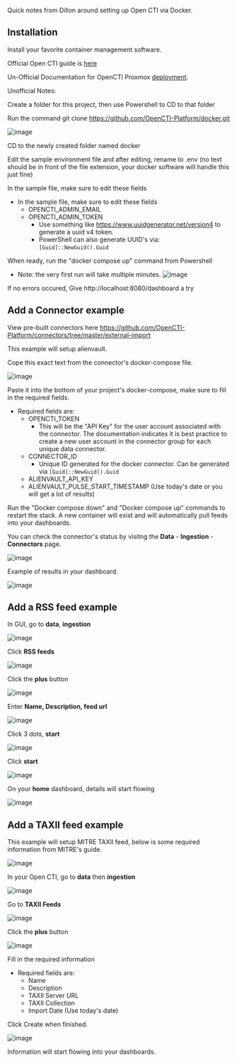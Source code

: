Quick notes from Dillon around setting up Open CTI via Docker. 

## Installation

Install your favorite container management software. 

Official Open CTI guide is [here](https://docs.opencti.io/latest/deployment/installation/#using-docker1)

Un-Official Documentation for OpenCTI Proxmox [deployment](https://benheater.com/proxmox-running-opencti/).

Unofficial Notes:

Create a folder for this project, then use Powershell to CD to that folder 

Run the command git clone https://github.com/OpenCTI-Platform/docker.git

![image](https://github.com/24SP-UNO-Capstone/Milestone1/assets/51690971/3e70211f-3a79-480d-8a46-81050d73ca03)

CD to the newly created folder named docker

Edit the sample environment file and after editing, rename to .env   (no text should be in front of the file extension, your docker software will handle this just fine)

In the sample file, make sure to edit these fields

- In the sample file, make sure to edit these fields
  - OPENCTI_ADMIN_EMAIL
  - OPENCTI_ADMIN_TOKEN
    - Use something like https://www.uuidgenerator.net/version4 to generate a uuid v4 token.
    - PowerShell can also generate UUID's via: `[Guid]::NewGuid().Guid`

When ready, run the "docker compose up" command from Powershell 
- Note: the very first run will take multiple minutes. 
![image](https://github.com/24SP-UNO-Capstone/Milestone1/assets/51690971/bf909081-7152-4fdc-9291-2a3d7281b3f3)

If no errors occured, Give http://localhost:8080/dashboard a try 

## Add a Connector example

View pre-built connectors here https://github.com/OpenCTI-Platform/connectors/tree/master/external-import 

This example will setup alienvault. 

Cope this exact text from the connector's docker-compose file. 

![image](https://github.com/24SP-UNO-Capstone/Milestone1/assets/51690971/d5bdafee-55d0-4778-8460-ddedb9dcfce8)

Paste it into the bottom of your project's docker-compose, make sure to fill in the required fields. 
  - Required fields are:
    - OPENCTI_TOKEN
      - This will be the "API Key" for the user account associated with the connector. The documentation indicates it is best practice to create a new user account in the connector group for each unique data connector.
    - CONNECTOR_ID
      - Unique ID generated for the docker connector. Can be generated via `[Guid]::NewGuid().Guid`
    - ALIENVAULT_API_KEY
    - ALIENVAULT_PULSE_START_TIMESTAMP (Use today's date or you will get a lot of results)

Run the "Docker compose down" and "Docker compose up" commands to restart the stack. A new container will exist and will automatically pull feeds into your dashboards. 

You can check the connector's status by visitng the **Data** - **Ingestion** - **Connectors** page. 

![image](https://github.com/24SP-UNO-Capstone/Milestone1/assets/51690971/eace5448-dc6b-437a-82ad-271129c5f572)

Example of results in your dashboard. 

![image](https://github.com/24SP-UNO-Capstone/Milestone1/assets/51690971/b4dec165-3c33-4dc4-b889-ae2d056694a4)


## Add a RSS feed example

In GUI, go to **data**, **ingestion**

![image](https://github.com/24SP-UNO-Capstone/Milestone1/assets/51690971/22e75353-af93-4b8a-8903-0f766b30b82d)

Click **RSS feeds**

![image](https://github.com/24SP-UNO-Capstone/Milestone1/assets/51690971/8b4b8762-9689-4f5c-9898-dd4294e4fe04)

Click the **plus** button

![image](https://github.com/24SP-UNO-Capstone/Milestone1/assets/51690971/e653abe4-3b0f-4f98-8f6e-efb086184f96)

Enter **Name, Description, feed url**

![image](https://github.com/24SP-UNO-Capstone/Milestone1/assets/51690971/dc037b7c-13a2-42b9-9955-170e1f49e06c)

Click 3 dots, **start** 

![image](https://github.com/24SP-UNO-Capstone/Milestone1/assets/51690971/6c327cb4-7018-4091-b2e7-195f8751dc90)

Click **start**

![image](https://github.com/24SP-UNO-Capstone/Milestone1/assets/51690971/f1809aa9-926d-4072-9802-cd35e89033ec)

On your **home** dashboard, details will start flowing

![image](https://github.com/24SP-UNO-Capstone/Milestone1/assets/51690971/b79ecd0a-5d07-4f09-810e-004d07b3eebd)

## Add a TAXII feed example

This example will setup MITRE TAXII feed, below is some required information from MITRE's guide. 

![image](https://github.com/24SP-UNO-Capstone/Milestone1/assets/51690971/1a741765-c1da-4f9f-83b8-fb26079fa3eb)

In your Open CTI, go to **data** then **ingestion**

![image](https://github.com/24SP-UNO-Capstone/Milestone1/assets/51690971/52e803f4-7492-4c38-b0f3-e75234b6411e)

Go to **TAXII Feeds** 

![image](https://github.com/24SP-UNO-Capstone/Milestone1/assets/51690971/cf23280b-c20b-4185-a01a-675c85147809)

Click the **plus** button

![image](https://github.com/24SP-UNO-Capstone/Milestone1/assets/51690971/8c68eaaa-3614-486b-9708-9eeb3ea5a994)

Fill in the required information 
  - Required fields are:
    - Name
    - Description
    - TAXII Server URL
    - TAXII Collection
    - Import Date (Use today's date)
   
Click Create when finished.

![image](https://github.com/24SP-UNO-Capstone/Milestone1/assets/51690971/ee0dc431-8c94-4bc6-965f-29b2009d22a6)

Information will start flowing into your dashboards. 
